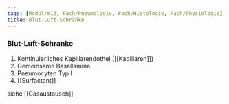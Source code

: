```yaml
---
tags: [Modul/m13, Fach/Pneumologie, Fach/Histologie, Fach/Physiologie]
title: Blut-Luft-Schranke
---
```

### Blut-Luft-Schranke
1. Kontinuierliches Kapillarendothel ([[Kapillaren]])
2. Gemeinsame Basallamina
3. Pneumocyten Typ I
4. [[Surfactant]]

siehe [[Gasaustausch]]